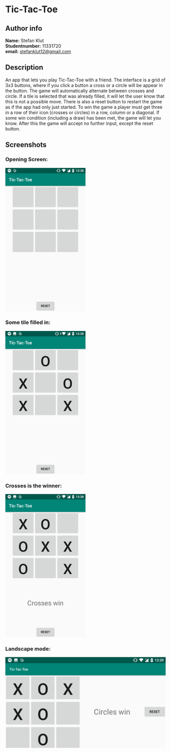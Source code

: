 # Tic-Tac-Toe

## Author info
**Name:** Stefan Klut <br>
**Studentnumber:** 11331720 <br>
**email:** stefanklut12@gmail.com

## Description
An app that lets you play Tic-Tac-Toe with a friend. The interface is a grid of 3x3 buttons, where if you click a button a cross or a circle will be appear in the button. The game will automatically alternate between crosses and circle. If a tile is selected that was already filled, it will let the user know that this is not a possible move. There is also a reset button to restart the game as if the app had only just started. To win the game a player must get three in a row of their icon (crosses or circles) in a row, column or a diagonal. If some win condition (including a draw) has been met, the game will let you know. After this the game will accept no further input, except the reset button.

## Screenshots

### Opening Screen:
<img src="doc/Screenshot_20181109-133833.png" width="50%">

### Some tile filled in:
<img src="doc/Screenshot_20181109-133847.png" width="50%">

### Crosses is the winner:
<img src="doc/Screenshot_20181109-133857.png" width="50%">

### Landscape mode:
<img src="doc/Screenshot_20181109-133915.png" width="100%">
      

